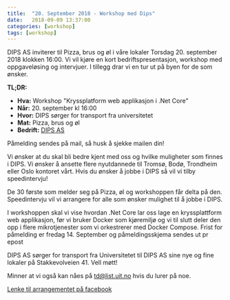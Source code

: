 ```yaml
---
title:  "20. September 2018 - Workshop med Dips"
date:   2018-09-09 13:37:00
categories: [workshop]
tags: [workshop]
---
```


DIPS AS inviterer til Pizza, brus og øl i våre lokaler Torsdag 20. september 2018 klokken 16:00. Vi vil kjøre en kort bedriftspresentasjon, workshop med oppgaveløsing og intervjuer. I tillegg drar vi en tur ut på byen for de som ønsker.

__TL;DR:__

- **Hva:** Workshop "Kryssplatform web applikasjon i .Net Core"
- **Når:** 20. september kl 16:00
- **Hvor:** DIPS sørger for transport fra universitetet
- **Mat:** Pizza, brus og øl
- **Bedrift:** [DIPS AS](https://www.dips.com/no)

Påmelding sendes på mail, så husk å sjekke mailen din!

Vi ønsker at du skal bli bedre kjent med oss og hvilke muligheter som finnes i DIPS. Vi ønsker å ansette flere nyutdannede til Tromsø, Bodø, Trondheim eller Oslo kontoret vårt. Hvis du ønsker å jobbe i DIPS så vil vi tilby speedintervju!

De 30 første som melder seg på Pizza, øl og workshoppen får delta på den. Speedintervju vil vi arrangere for alle som ønsker mulighet til å jobbe i DIPS.

I workshoppen skal vi vise hvordan .Net Core lar oss lage en kryssplattform web applikasjon, før vi bruker Docker som kjøremiljø og vi til slutt deler den opp i flere mikrotjenester som vi orkestrerer med Docker Compose.
Frist for påmelding er fredag 14. September og påmeldingsskjema sendes ut pr epost

DIPS AS sørger for transport fra Universitetet til DIPS AS sine nye og fine lokaler på Stakkevolveien 41.
Vell møtt!

Minner at vi også kan nåes på [td@list.uit.no](mailto:td@list.uit.no) hvis du lurer på noe.

[Lenke til arrangementet på facebook](https://www.facebook.com/events/290961518163531/)
